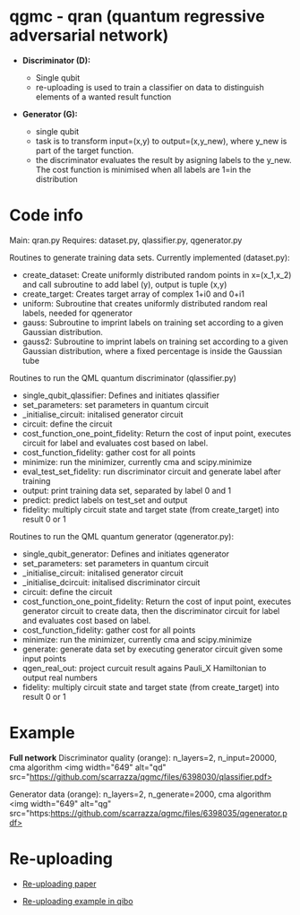 # qgmc - qran (quantum regressive adversarial network)


- **Discriminator (D):** 
  - Single qubit 
  - re-uploading is used to train a classifier on data to distinguish elements of a wanted result function

- **Generator (G):** 
  - single qubit 
  - task is to transform input=(x,y) to output=(x,y_new), where y_new is part of the target function. 
  - the discriminator evaluates the result by asigning labels to the y_new. The cost function is minimised when all labels are 1=in the distribution


# Code info

Main: qran.py
Requires: dataset.py, qlassifier.py, qgenerator.py

Routines to generate training data sets. Currently implemented (dataset.py):
-   create_dataset: Create uniformly distributed random points in x=(x_1,x_2) and call subroutine to add label (y), output is tuple (x,y)
-   create_target: Creates target array of complex 1+i0 and 0+i1
-   uniform: Subroutine that creates uniformly distributed random real labels, needed for qgenerator
-   gauss: Subroutine to imprint labels on training set according to a given Gaussian distribution.
-   gauss2: Subroutine to imprint labels on training set according to a given Gaussian distribution, where a fixed percentage is inside  the Gaussian tube

Routines to run the QML quantum discriminator (qlassifier.py)
- single_qubit_qlassifier: Defines and initiates qlassifier
-   set_parameters: set parameters in quantum circuit
-   _initialise_circuit: initalised generator circuit
-   circuit: define the circuit
-   cost_function_one_point_fidelity: Return the cost of input point, executes circuit for label and evaluates cost based on label.
-   cost_function_fidelity: gather cost for all points
-   minimize: run the minimizer, currently cma and scipy.minimize
-   eval_test_set_fidelity: run discriminator circuit and generate label after training
-   output: print training data set, separated by label 0 and 1
-   predict: predict labels on test_set and output
-   fidelity: multiply circuit state and target state (from create_target) into result 0 or 1

Routines to run the QML quantum generator (qgenerator.py): 
-   single_qubit_generator: Defines and initiates qgenerator
-   set_parameters: set parameters in quantum circuit
-   _initialise_circuit: initalised generator circuit
-   _initialise_dcircuit: initalised discriminator circuit
-   circuit: define the circuit
-   cost_function_one_point_fidelity: Return the cost of input point, executes generator circuit to create data, then the discriminator circuit for label and evaluates cost based on label.
-   cost_function_fidelity: gather cost for all points
-   minimize: run the minimizer, currently cma and scipy.minimize
-   generate: generate data set by executing generator circuit given some input points
-   qgen_real_out: project curcuit result agains Pauli_X Hamiltonian to output real numbers
-   fidelity: multiply circuit state and target state (from create_target) into result 0 or 1
    


# Example 

**Full network**
Discriminator quality (orange): n_layers=2, n_input=20000, cma algorithm
<img width="649" alt="qd" src="https://github.com/scarrazza/qgmc/files/6398030/qlassifier.pdf>

Generator data (orange): n_layers=2, n_generate=2000, cma algorithm 
<img width="649" alt="qg" src="https:https://github.com/scarrazza/qgmc/files/6398035/qgenerator.pdf>



# Re-uploading

- [Re-uploading paper](https://arxiv.org/abs/1907.02085)

- [Re-uploading example in qibo](https://qibo.readthedocs.io/en/stable/tutorials/reuploading_classifier/README.html)

